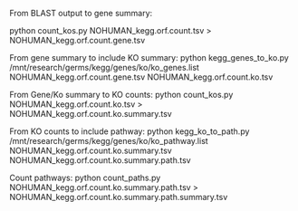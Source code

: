 From BLAST output to gene summary:

python count_kos.py NOHUMAN_kegg.orf.count.tsv > NOHUMAN_kegg.orf.count.gene.tsv

From gene summary to include KO summary:
python kegg_genes_to_ko.py /mnt/research/germs/kegg/genes/ko/ko_genes.list NOHUMAN_kegg.orf.count.gene.tsv NOHUMAN_kegg.orf.count.ko.tsv

From Gene/Ko summary to KO counts:
python count_kos.py NOHUMAN_kegg.orf.count.ko.tsv > NOHUMAN_kegg.orf.count.ko.summary.tsv

From KO counts to include pathway:
python kegg_ko_to_path.py /mnt/research/germs/kegg/genes/ko/ko_pathway.list NOHUMAN_kegg.orf.count.ko.summary.tsv NOHUMAN_kegg.orf.count.ko.summary.path.tsv

Count pathways:
python count_paths.py NOHUMAN_kegg.orf.count.ko.summary.path.tsv > NOHUMAN_kegg.orf.count.ko.summary.path.summary.tsv
